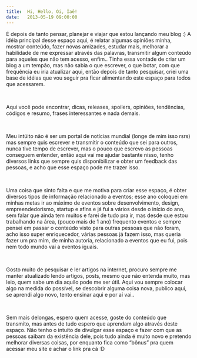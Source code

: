 ```yaml
---
title:  Hi, Hello, Oi, Iaê!
date:   2013-05-19 09:00:00
---
```


É depois de tanto pensar, planejar e viajar que estou lançando meu blog :) A idéia principal desse espaço aqui, é relatar algumas opiniões minha, mostrar conteúdo, fazer novas amizades, estudar mais, melhorar a habilidade de me expressar através das palavras, transmitir algum conteúdo para aqueles que não tem acesso, enfim.. Tinha essa vontade de criar um blog a um tempão, mas não sabia o que escrever, o que botar, com que frequência eu iria atualizar aqui, então depois de tanto pesquisar, criei uma base de idéias que vou seguir pra ficar alimentando este espaço para todos que acessarem.

<br>

Aqui você pode encontrar, dicas, releases, spoilers, opiniões, tendências, códigos e resumo, frases interessantes e nada demais.

<br>

Meu intúito não é ser um portal de notícias mundial (longe de mim isso rsrs) mas sempre quis escrever e transmitir o conteúdo que sei para outros, nunca tive tempo de escrever, mas o pouco que escrevo as pessoas conseguem entender, então aqui vai me ajudar bastante nisso, tenho diversos links que sempre quis disponibilizar e obter um feedback das pessoas, e acho que esse espaço pode me trazer isso.

<br>

Uma coisa que sinto falta e que me motiva para criar esse espaço, é obter diversos tipos de informação relacionado a eventos; esse ano coloquei em minhas metas ir ao máximo de eventos sobre desenvolvimento, design, empreendedorismo, startup e afins e já fui a vários desde o início do ano, sem falar que ainda tem muitos e farei de tudo pra ir, mas desde que estou trabalhando na área, (pouco mais de 1 ano) frequento eventos e sempre pensei em passar o conteúdo visto para outras pessoas que não foram, acho isso super enriquecedor, várias pessoas já fazem isso, mas queria fazer um pra mim, de minha autoria, relacionado a eventos que eu fui, pois nem todo mundo vai a eventos iguais.

<br>

Gosto muito de pesquisar e ler artigos na internet, procuro sempre me manter atualizado lendo artigos, posts, mesmo que não entenda muito, mas leio, quem sabe um dia aquilo pode me ser útil. Aqui vou sempre colocar algo na medida do possível, se descobrir alguma coisa nova, publico aqui, se aprendi algo novo, tento ensinar aqui e por aí vai..

<br>

Sem mais delongas, espero quem acesse, goste do conteúdo que transmito, mas antes de tudo espero que aprendam algo através deste espaço. Não tenho o intuito de divulgar esse espaço e fazer com que as pessoas saibam da existência dele, pois tudo ainda é muito novo e pretendo melhorar diversas coisas, por enquanto fica como “bônus” pra quem acessar meu site e achar o link pra cá :D

<br>
<br>
<br>
<br>